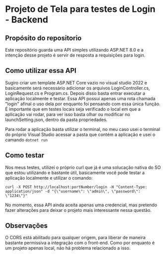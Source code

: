 ﻿#  Projeto de Tela para testes de Login - Backend

## Propósito do repositorio
Este repositório guarda uma API simples utilizando ASP.NET 8.0 e a intenção desse projeto é servir de resposta a requisições para login.

## Como utilizar essa API

Sugiro criar um template ASP.NET Core vazio no visual studio 2022 e basicamente será necessário adicionar os arquivos LoginController.cs, LoginRequest.cs e Program.cs. Depois disso basta entrar executar a aplicação localmente e testar. 
Essa API possui apenas uma rota chamada "login" afinal o uso dela por enquanto foi pensando com essa única função. É importante que em testes locais seja verificado o local em que a aplicação vai rodar, para ver isso basta olhar ou modificar no launchSetting.json, dentro da pasta propriedades.

Para rodar a aplicação basta utilizar o terminal, no meu caso usei o terminal do próprio Visual Studio acessar a pasta que contém a aplicação e usei o camando `dotnet run`

## Como testar

Nos meus testes, utilizei o próprio curl que já é uma solucação nativa do SO que estou utilizando e bastante útil, basicamente você pode testar a aplicação localmente e utilizar o comando:

`curl -X POST http://localhost:portNumber/login -H "Content-Type: application/json" -d "{\"username\": \"admin\", \"password\": \"1234\"}"`

No momento, essa API ainda aceita apenas uma credencial, mas pretendo fazer alterações para deixar o projeto mais interessante nessa questão.

## Observações

O CORS está abilitado para qualquer origem, para liberar de maneira bastante permissiva a integração com o front-end. Como por enquanto é um projeto apenas local, não há problema relacionado a isso.
